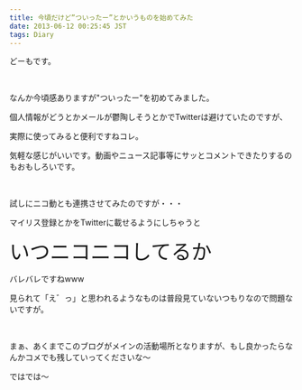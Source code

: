 ```yaml
---
title: 今頃だけど”ついったー”とかいうものを始めてみた
date: 2013-06-12 00:25:45 JST
tags: Diary
---
```

<p>どーもです。</p>
<p>&nbsp;</p>
<p>なんか今頃感ありますが"ついったー"を初めてみました。</p>
<p>個人情報がどうとかメールが鬱陶しそうとかでTwitterは避けていたのですが、</p>
<p>実際に使ってみると便利ですねコレ。</p>
<p>気軽な感じがいいです。動画やニュース記事等にサッとコメントできたりするのもおもしろいです。</p>
<p>&nbsp;</p>
<p>試しにニコ動とも連携させてみたのですが・・・</p>
<p>マイリス登録とかをTwitterに載せるようにしちゃうと</p>
<p><span style="font-size:36px;">いつニコニコしてるか</span></p>
<p>バレバレですねwww</p>
<p>見られて「え゛っ」と思われるようなものは普段見ていないつもりなので問題ないですが。</p>
<p>&nbsp;</p>
<p>まぁ、あくまでこのブログがメインの活動場所となりますが、もし良かったらなんかコメでも残していってくださいな〜</p>
<p>ではでは〜</p>